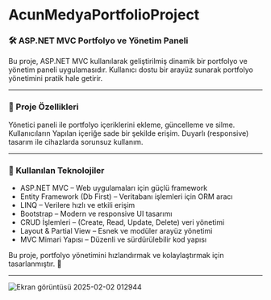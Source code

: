# AcunMedyaPortfolioProject

### 🛠️ ASP.NET MVC Portfolyo ve Yönetim Paneli
Bu proje, ASP.NET MVC kullanılarak geliştirilmiş dinamik bir portfolyo ve yönetim paneli uygulamasıdır. Kullanıcı dostu bir arayüz sunarak portfolyo yönetimini pratik hale getirir.

------

### 📌 Proje Özellikleri
Yönetici paneli ile portfolyo içeriklerini ekleme, güncelleme ve silme.
Kullanıcıların Yapılan içeriğe sade bir şekilde erişim.
Duyarlı (responsive) tasarım ile cihazlarda sorunsuz kullanım.

-----

### 🚀 Kullanılan Teknolojiler
-  ASP.NET MVC – Web uygulamaları için güçlü framework
-  Entity Framework (Db First) – Veritabanı işlemleri için ORM aracı
-  LINQ – Verilere hızlı ve etkili erişim
-  Bootstrap – Modern ve responsive UI tasarımı
-  CRUD İşlemleri – (Create, Read, Update, Delete) veri yönetimi
-  Layout & Partial View – Esnek ve modüler arayüz yönetimi
-  MVC Mimari Yapısı – Düzenli ve sürdürülebilir kod yapısı

Bu proje, portfolyo yönetimini hızlandırmak ve kolaylaştırmak için tasarlanmıştır. 🚀

------

![Ekran görüntüsü 2025-02-02 012944](https://github.com/user-attachments/assets/f1639aec-220b-4f00-923d-031230926905)
